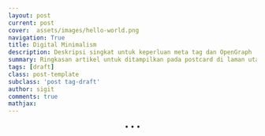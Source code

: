 ```yaml
---
layout: post
current: post
cover:  assets/images/hello-world.png
navigation: True
title: Digital Minimalism
description: Deskripsi singkat untuk keperluan meta tag dan OpenGraph
summary: Ringkasan artikel untuk ditampilkan pada postcard di laman utama, topik, dan artikel terkait.
tags: [draft]
class: post-template
subclass: 'post tag-draft'
author: sigit
comments: true
mathjax:
---
```




<center>•   •   •</center>